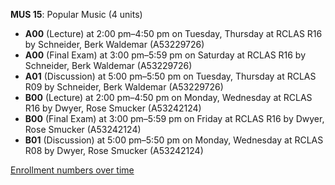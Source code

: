 **MUS 15**: Popular Music (4 units)

- **A00** (Lecture) at 2:00 pm–4:50 pm on Tuesday, Thursday at RCLAS R16 by Schneider, Berk Waldemar (A53229726)
- **A00** (Final Exam) at 3:00 pm–5:59 pm on Saturday at RCLAS R16 by Schneider, Berk Waldemar (A53229726)
- **A01** (Discussion) at 5:00 pm–5:50 pm on Tuesday, Thursday at RCLAS R09 by Schneider, Berk Waldemar (A53229726)
- **B00** (Lecture) at 2:00 pm–4:50 pm on Monday, Wednesday at RCLAS R16 by Dwyer, Rose Smucker (A53242124)
- **B00** (Final Exam) at 3:00 pm–5:59 pm on Friday at RCLAS R16 by Dwyer, Rose Smucker (A53242124)
- **B01** (Discussion) at 5:00 pm–5:50 pm on Monday, Wednesday at RCLAS R08 by Dwyer, Rose Smucker (A53242124)

[Enrollment numbers over time](./MUS15.tsv)
